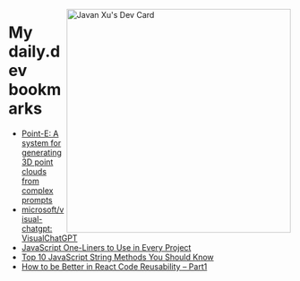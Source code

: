 
<a href="https://app.daily.dev/JavanXU"><img align="right" src="https://api.daily.dev/devcards/e45a150971844cd6959a94bb94e861ea.png?r=quw" width="400" alt="Javan Xu's Dev Card"/></a>

# My daily.dev bookmarks
<!-- daily.dev BOOKMARKS:START -->
- [Point-E: A system for generating 3D point clouds from complex prompts](https://app.daily.dev/posts/xWY8ptx2N?utm_source=rss&utm_medium=bookmarks&utm_campaign=6ueXw3FRNQzpNtewCDbI6)
- [microsoft/visual-chatgpt: VisualChatGPT](https://app.daily.dev/posts/oz0HW9O2X?utm_source=rss&utm_medium=bookmarks&utm_campaign=6ueXw3FRNQzpNtewCDbI6)
- [JavaScript One-Liners to Use in Every Project](https://app.daily.dev/posts/kXq3w4e2P?utm_source=rss&utm_medium=bookmarks&utm_campaign=6ueXw3FRNQzpNtewCDbI6)
- [Top 10 JavaScript String Methods You Should Know](https://app.daily.dev/posts/2Qxc2B6Zh?utm_source=rss&utm_medium=bookmarks&utm_campaign=6ueXw3FRNQzpNtewCDbI6)
- [How to be Better in React Code Reusability – Part1](https://app.daily.dev/posts/QfHOhUHf8?utm_source=rss&utm_medium=bookmarks&utm_campaign=6ueXw3FRNQzpNtewCDbI6)
<!-- daily.dev BOOKMARKS:END -->
